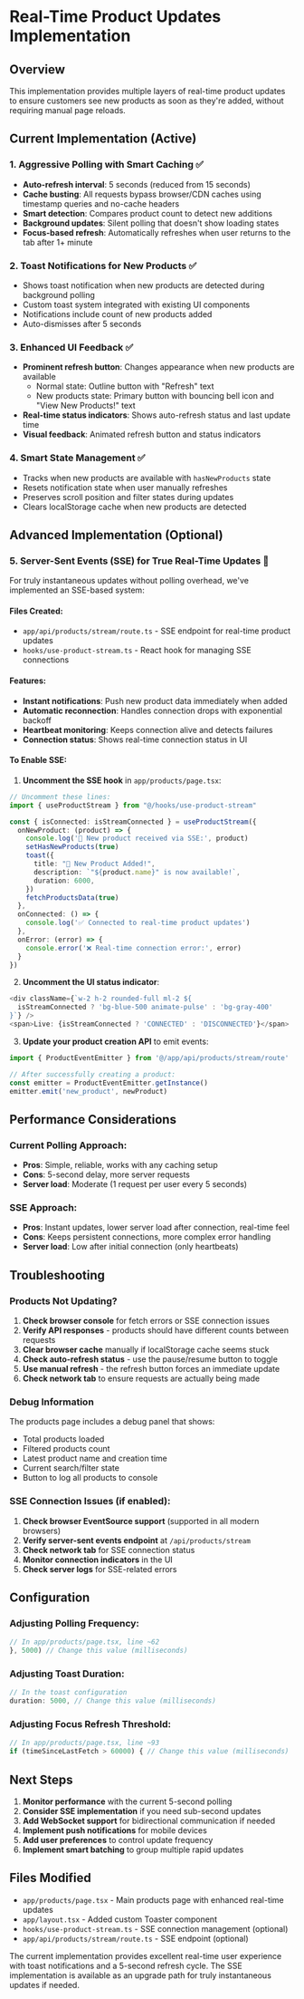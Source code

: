 # Real-Time Product Updates Implementation

## Overview

This implementation provides multiple layers of real-time product updates to ensure customers see new products as soon as they're added, without requiring manual page reloads.

## Current Implementation (Active)

### 1. **Aggressive Polling with Smart Caching** ✅
- **Auto-refresh interval**: 5 seconds (reduced from 15 seconds)
- **Cache busting**: All requests bypass browser/CDN caches using timestamp queries and no-cache headers
- **Smart detection**: Compares product count to detect new additions
- **Background updates**: Silent polling that doesn't show loading states
- **Focus-based refresh**: Automatically refreshes when user returns to the tab after 1+ minute

### 2. **Toast Notifications for New Products** ✅
- Shows toast notification when new products are detected during background polling
- Custom toast system integrated with existing UI components
- Notifications include count of new products added
- Auto-dismisses after 5 seconds

### 3. **Enhanced UI Feedback** ✅
- **Prominent refresh button**: Changes appearance when new products are available
  - Normal state: Outline button with "Refresh" text
  - New products state: Primary button with bouncing bell icon and "View New Products!" text
- **Real-time status indicators**: Shows auto-refresh status and last update time
- **Visual feedback**: Animated refresh button and status indicators

### 4. **Smart State Management** ✅
- Tracks when new products are available with `hasNewProducts` state
- Resets notification state when user manually refreshes
- Preserves scroll position and filter states during updates
- Clears localStorage cache when new products are detected

## Advanced Implementation (Optional)

### 5. **Server-Sent Events (SSE) for True Real-Time Updates** 🔧

For truly instantaneous updates without polling overhead, we've implemented an SSE-based system:

#### Files Created:
- `app/api/products/stream/route.ts` - SSE endpoint for real-time product updates
- `hooks/use-product-stream.ts` - React hook for managing SSE connections

#### Features:
- **Instant notifications**: Push new product data immediately when added
- **Automatic reconnection**: Handles connection drops with exponential backoff
- **Heartbeat monitoring**: Keeps connection alive and detects failures
- **Connection status**: Shows real-time connection status in UI

#### To Enable SSE:

1. **Uncomment the SSE hook** in `app/products/page.tsx`:
```typescript
// Uncomment these lines:
import { useProductStream } from "@/hooks/use-product-stream"

const { isConnected: isStreamConnected } = useProductStream({
  onNewProduct: (product) => {
    console.log('🎉 New product received via SSE:', product)
    setHasNewProducts(true)
    toast({
      title: "🎉 New Product Added!",
      description: `"${product.name}" is now available!`,
      duration: 6000,
    })
    fetchProductsData(true)
  },
  onConnected: () => {
    console.log('✅ Connected to real-time product updates')
  },
  onError: (error) => {
    console.error('❌ Real-time connection error:', error)
  }
})
```

2. **Uncomment the UI status indicator**:
```typescript
<div className={`w-2 h-2 rounded-full ml-2 ${
  isStreamConnected ? 'bg-blue-500 animate-pulse' : 'bg-gray-400'
}`} />
<span>Live: {isStreamConnected ? 'CONNECTED' : 'DISCONNECTED'}</span>
```

3. **Update your product creation API** to emit events:
```typescript
import { ProductEventEmitter } from '@/app/api/products/stream/route'

// After successfully creating a product:
const emitter = ProductEventEmitter.getInstance()
emitter.emit('new_product', newProduct)
```

## Performance Considerations

### Current Polling Approach:
- **Pros**: Simple, reliable, works with any caching setup
- **Cons**: 5-second delay, more server requests
- **Server load**: Moderate (1 request per user every 5 seconds)

### SSE Approach:
- **Pros**: Instant updates, lower server load after connection, real-time feel
- **Cons**: Keeps persistent connections, more complex error handling
- **Server load**: Low after initial connection (only heartbeats)

## Troubleshooting

### Products Not Updating?

1. **Check browser console** for fetch errors or SSE connection issues
2. **Verify API responses** - products should have different counts between requests  
3. **Clear browser cache** manually if localStorage cache seems stuck
4. **Check auto-refresh status** - use the pause/resume button to toggle
5. **Use manual refresh** - the refresh button forces an immediate update
6. **Check network tab** to ensure requests are actually being made

### Debug Information

The products page includes a debug panel that shows:
- Total products loaded
- Filtered products count  
- Latest product name and creation time
- Current search/filter state
- Button to log all products to console

### SSE Connection Issues (if enabled):

1. **Check browser EventSource support** (supported in all modern browsers)
2. **Verify server-sent events endpoint** at `/api/products/stream`
3. **Check network tab** for SSE connection status
4. **Monitor connection indicators** in the UI
5. **Check server logs** for SSE-related errors

## Configuration

### Adjusting Polling Frequency:
```typescript
// In app/products/page.tsx, line ~62
}, 5000) // Change this value (milliseconds)
```

### Adjusting Toast Duration:
```typescript
// In the toast configuration
duration: 5000, // Change this value (milliseconds)
```

### Adjusting Focus Refresh Threshold:
```typescript
// In app/products/page.tsx, line ~93
if (timeSinceLastFetch > 60000) { // Change this value (milliseconds)
```

## Next Steps

1. **Monitor performance** with the current 5-second polling
2. **Consider SSE implementation** if you need sub-second updates
3. **Add WebSocket support** for bidirectional communication if needed
4. **Implement push notifications** for mobile devices
5. **Add user preferences** to control update frequency
6. **Implement smart batching** to group multiple rapid updates

## Files Modified

- `app/products/page.tsx` - Main products page with enhanced real-time updates
- `app/layout.tsx` - Added custom Toaster component
- `hooks/use-product-stream.ts` - SSE connection management (optional)
- `app/api/products/stream/route.ts` - SSE endpoint (optional)

The current implementation provides excellent real-time user experience with toast notifications and a 5-second refresh cycle. The SSE implementation is available as an upgrade path for truly instantaneous updates if needed.
